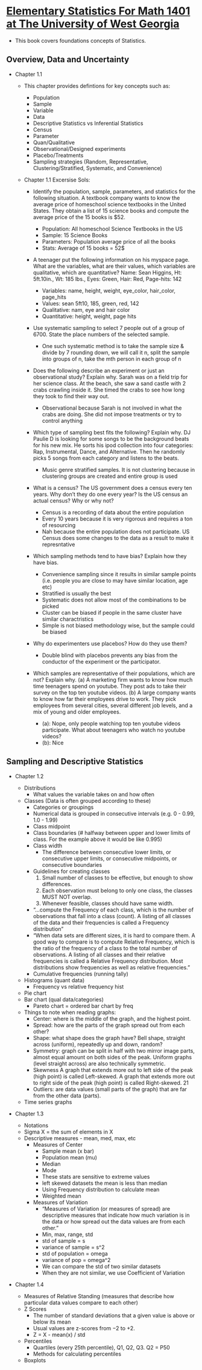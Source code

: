 # [Elementary Statistics For Math 1401 at The University of West Georgia](https://alg.manifoldapp.org/system/actioncallout/0/5/3/053a1575-131e-4626-904c-884ca823cde2/attachment/e20ed4251d26feb80dc432bd0497cb68.pdf#page=[3])
- This book covers foundations concepts of Statistics.

## Overview, Data and Uncertainty
- Chapter 1.1
    - This chapter provides defintions for key concepts such as:
        - Population
        - Sample
        - Variable
        - Data
        - Descriptive Statistics vs Inferential Statistics
        - Census
        - Parameter
        - Quan/Qualitative
        - Observational/Designed experiments
        - Placebo/Treatments
        - Sampling strategies (Random, Representative, Clustering/Stratified, Systematic, and Convenience)

    - Chapter 1.1 Excersise Sols:
        - Identify the population, sample, parameters, and statistics for the following situation.
        A textbook company wants to know the average price of homeschool science textbooks
        in the United States. They obtain a list of 15 science books and compute the average
        price of the 15 books is $52.
            - Population: All homeschool Science Textbooks in the US
            - Sample: 15 Science Books
            - Parameters: Population average price of all the books
            - Stats: Average of 15 books = 52$

        - A teenager put the following information on his myspace page. What are the variables,
        what are their values, which variables are qualitative, which are quantitative? Name:
        Sean Higgins, Ht: 5ft.10in., Wt: 185 lbs., Eyes: Green, Hair: Red, Page-hits: 142
            - Variables: name, height, weight, eye_color, hair_color, page_hits
            - Values: sean 5ft10, 185, green, red, 142
            - Qualitative: nam, eye and hair color
            - Quantitative: height, weight, page hits

        - Use systematic sampling to select 7 people out of a group of 6700. State the place
        numbers of the selected sample.
            - One such systematic method is to take the sample size & divide by 7 rounding down, we will call it n, split the sample into groups of n, take the mth person in each group of n

        - Does the following describe an experiment or just an observational study? Explain
        why. Sarah was on a field trip for her science class. At the beach, she saw a sand castle
        with 2 crabs crawling inside it. She timed the crabs to see how long they took to find
        their way out.
            - Observational because Sarah is not involved in what the crabs are doing. She did not impose treatments or try to control anything

        - Which type of sampling best fits the following? Explain why. DJ Paulie D is looking
        for some songs to be the background beats for his new mix. He sorts his ipod collection
        into four categories: Rap, Instrumental, Dance, and Alternative. Then he randomly
        picks 5 songs from each category and listens to the beats.
            - Music genre stratified samples. It is not clustering because in clustering groups are created and entire group is used

        - What is a census? The US government does a census every ten years. Why don’t they
        do one every year? Is the US census an actual census? Why or why not?
            - Census is a recording of data about the entire population
            - Every 10 years because it is very rigorous and requires a ton of resourcing
            - Nah because the entire population does not participate. US Census does some changes to the data as a result to make it represntative

        - Which sampling methods tend to have bias? Explain how they have bias.
            - Convenience sampling since it results in similar sample points (i.e. people you are close to may have similar location, age etc)
            - Stratified is usually the best
            - Systematic does not allow most of the combinations to be picked
            - Cluster can be biased if people in the same cluster have similar charactristics
            - Simple is not biased methodology wise, but the sample could be biased

        - Why do experimenters use placebos? How do they use them?
            - Double blind with placebos prevents any bias from the conductor of the experiment or the participator.

        - Which samples are representative of their populations, which are not? Explain why.
            (a) A marketing firm wants to know how much time teenagers spend on youtube.
            They post ads to take their survey on the top ten youtube videos.
            (b) A large company wants to know how far their employees drive to work. They pick
            employees from several cities, several different job levels, and a mix of young and
            older employees.
            - (a): Nope, only people watching top ten youtube videos participate. What about teenagers who watch no youtube videos?
            - (b): Nice

## Sampling and Descriptive Statistics
- Chapter 1.2
    - Distributions
        - What values the variable takes on and how often
    - Classes (Data is often grouped according to these)
        - Categories or groupings
        - Numerical data is grouped in consecutive intervals (e.g. 0 - 0.99, 1.0 - 1.99)
        - Class midpoint
        - Class boundaries (# halfway between upper and lower limits of class. For the example above it would be like 0.995)
        - Class width
            - The difference between consecutive
            lower limits, or consecutive upper limits, or consecutive midpoints, or consecutive boundaries
        - Guidelines for creating classes
            1. Small number of classes to be effective, but enough to show differences.
            2.  Each observation must belong to only one class, the classes MUST NOT overlap.
            3. Whenever feasible, classes should have same width.
        - “…compute the Frequency of each class, which is the number of observations that
        fall into a class (count). A listing of all classes of the data and their frequencies is called a
        Frequency distribution”
        - “When data sets are different sizes, it is hard to compare them. A good way to compare
        is to compute Relative Frequency, which is the ratio of the frequency of a class to the
        total number of observations. A listing of all classes and their relative frequencies is called a
        Relative Frequency distribution. Most distributions show frequencies as well as relative
        frequencies.”
        - Cumulative frequencies (running tally)
    - Histograms (quant data)
        - Frequency vs relative frequency hist
    - Pie chart
    - Bar chart (qual data/categories)
        - Pareto chart = ordered bar chart by freq
    - Things to note when reading graphs:
        - Center: where is the middle of the graph, and the highest point.
        - Spread: how are the parts of the graph spread out from each other?
        - Shape: what shape does the graph have? Bell shape, straight across (uniform), repeatedly up and down, random?
        - Symmetry: graph can be split in half with two mirror image parts, almost equal
        amount on both sides of the peak. Uniform graphs (level straight across) are also
        technically symmetric.
        - Skewness A graph that extends more out to left side of the peak (high point) is called
        Left-skewed. A graph that extends more out to right side of the peak (high point) is
        called Right-skewed.
        21
        - Outliers: are data values (small parts of the graph) that are far from the other data
        (parts).
    - Time series graphs

- Chapter 1.3
    - Notations
    - Sigma X = the sum of elements in X
    - Descriptive measures - mean, med, max, etc
        - Measures of Center
            - Sample mean (x bar)
            - Population mean (mu)
            - Median
            - Mode
            - These stats are sensitive to extreme values
            - left skewed datasets the mean is less than median
            - Using Frequency distribution to calculate mean
            - Weighted mean
        - Measures of Variation
            - “Measures of Variation (or measures of spread) are descriptive measures that indicate how much variation is in the data or how spread out the data values are from each other.”
            - Min, max, range, std
            - std of sample = s
            - variance of sample = s^2
            - std of population = omega
            - variance of pop = omega^2
            - We can compare the std of two similar datasets
            - When they are not similar, we use Coefficient of Variation

- Chapter 1.4
    - Measures of Relative Standing (measures that describe how particular data values compare to each other)
    - Z Scores
        - The number of standard deviations that a given
        value is above or below its mean
        - Usual values are z-scores from −2 to +2.
        - Z = X - mean(x) / std
    - Percentiles
        - Quartiles (every 25th percentile), Q1, Q2, Q3. Q2 = P50
        - Methods for calculating percentiles
    - Boxplots